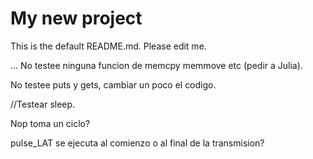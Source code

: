 # My new project

This is the default README.md. Please edit me.

...
No testee ninguna funcion de memcpy memmove etc (pedir a Julia).

No testee puts y gets, cambiar un poco el codigo.

//Testear sleep.

Nop toma un ciclo?

pulse_LAT se ejecuta al comienzo o al final de la transmision?
